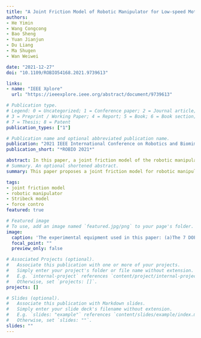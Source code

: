 ```yaml
---
title: "A Joint Friction Model of Robotic Manipulator for Low-speed Motion"
authors:
- He Yimin
- Wang Congcong
- Bao Sheng
- Yuan Jianjun
- Du Liang
- Ma Shugen
- Wan Weiwei

date: "2021-12-27"
doi: "10.1109/ROBIO54168.2021.9739613"

links:
- name: "IEEE Xplore"
  url: "https://ieeexplore.ieee.org/abstract/document/9739613"

# Publication type.
# Legend: 0 = Uncategorized; 1 = Conference paper; 2 = Journal article;
# 3 = Preprint / Working Paper; 4 = Report; 5 = Book; 6 = Book section;
# 7 = Thesis; 8 = Patent
publication_types: ["1"]

# Publication name and optional abbreviated publication name.
publication: "2021 IEEE International Conference on Robotics and Biomimetics (ROBIO)"
publication_short: "*ROBIO 2021*"

abstract: In this paper, a joint friction model of the robotic manipulator is proposed which is based on the Stribeck model and is applicable to low-speed motion. We consider the effects of velocity and load torque respectively. The model indicates that the joint friction and velocity are nonlinearly related, meanwhile, the load torque affects the degree of nonlinearity. The accuracy of the model is expressed by fitting with experimental data and comparing different friction models with actual friction. The result shows that the proposed model has higher accuracy than other models, especially at lower speeds, therefore the friction model can be better applied to the force control of manipulator.
# Summary. An optional shortened abstract.
summary: This paper proposes a joint friction model for robotic manipulators based on the Stribeck model, taking into account the effects of velocity and load torque, which shows that joint friction and velocity are nonlinearly related and load torque affects the degree of nonlinearity. The proposed model has higher accuracy than other models, especially at lower speeds, making it better suited for force control of manipulators.

tags:
- joint friction model
- robotic manipulator
- Stribeck model
- force contro
featured: true

# Featured image
# To use, add an image named `featured.jpg/png` to your page's folder. 
image:
  caption: 'The experimental equipment used in this paper: (a)The 7 DOF robotic manipulator. (b) The six-dimension force sensor.'
  focal_point: ""
  preview_only: false

# Associated Projects (optional).
#   Associate this publication with one or more of your projects.
#   Simply enter your project's folder or file name without extension.
#   E.g. `internal-project` references `content/project/internal-project/index.md`.
#   Otherwise, set `projects: []`.
projects: []

# Slides (optional).
#   Associate this publication with Markdown slides.
#   Simply enter your slide deck's filename without extension.
#   E.g. `slides: "example"` references `content/slides/example/index.md`.
#   Otherwise, set `slides: ""`.
slides: ""
---
```

